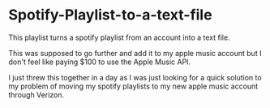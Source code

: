# Spotify-Playlist-to-a-text-file
This playlist turns a spotify playlist from an account into a text file.

This was supposed to go further and add it to my apple music account but I don't feel like paying $100 to use the Apple Music API. 

I just threw this together in a day as I was just looking for a quick solution to my problem of moving my spotify playlists to my new apple music account through Verizon. 
